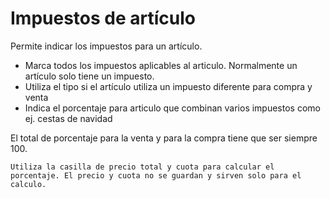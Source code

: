
# Impuestos de artículo

Permite indicar los impuestos para un artículo.

 * Marca todos los impuestos aplicables al articulo. Normalmente un artículo solo tiene un impuesto.
 * Utiliza el tipo si el artículo utiliza un impuesto diferente para compra y venta
 * Indica el porcentaje para articulo que combinan varios impuestos como ej. cestas de navidad

 El total de porcentaje para la venta y para la compra tiene que ser siempre 100.

```{note}
Utiliza la casilla de precio total y cuota para calcular el porcentaje. El precio y cuota no se guardan y sirven solo para el calculo.
```
